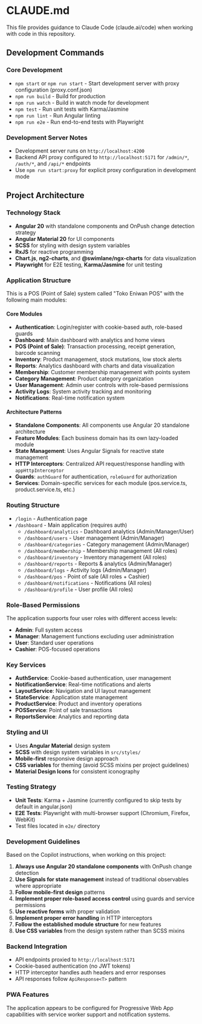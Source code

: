 # CLAUDE.md

This file provides guidance to Claude Code (claude.ai/code) when working with code in this repository.

## Development Commands

### Core Development
- `npm start` or `npm run start` - Start development server with proxy configuration (proxy.conf.json)
- `npm run build` - Build for production
- `npm run watch` - Build in watch mode for development
- `npm test` - Run unit tests with Karma/Jasmine
- `npm run lint` - Run Angular linting
- `npm run e2e` - Run end-to-end tests with Playwright

### Development Server Notes
- Development server runs on `http://localhost:4200`
- Backend API proxy configured to `http://localhost:5171` for `/admin/*`, `/auth/*`, and `/api/*` endpoints
- Use `npm run start:proxy` for explicit proxy configuration in development mode

## Project Architecture

### Technology Stack
- **Angular 20** with standalone components and OnPush change detection strategy
- **Angular Material 20** for UI components
- **SCSS** for styling with design system variables
- **RxJS** for reactive programming
- **Chart.js**, **ng2-charts**, and **@swimlane/ngx-charts** for data visualization
- **Playwright** for E2E testing, **Karma/Jasmine** for unit testing

### Application Structure
This is a POS (Point of Sale) system called "Toko Eniwan POS" with the following main modules:

#### Core Modules
- **Authentication**: Login/register with cookie-based auth, role-based guards
- **Dashboard**: Main dashboard with analytics and home views
- **POS (Point of Sale)**: Transaction processing, receipt generation, barcode scanning
- **Inventory**: Product management, stock mutations, low stock alerts
- **Reports**: Analytics dashboard with charts and data visualization
- **Membership**: Customer membership management with points system
- **Category Management**: Product category organization
- **User Management**: Admin user controls with role-based permissions
- **Activity Logs**: System activity tracking and monitoring
- **Notifications**: Real-time notification system

#### Architecture Patterns
- **Standalone Components**: All components use Angular 20 standalone architecture
- **Feature Modules**: Each business domain has its own lazy-loaded module
- **State Management**: Uses Angular Signals for reactive state management
- **HTTP Interceptors**: Centralized API request/response handling with `appHttpInterceptor`
- **Guards**: `authGuard` for authentication, `roleGuard` for authorization
- **Services**: Domain-specific services for each module (pos.service.ts, product.service.ts, etc.)

### Routing Structure
- `/login` - Authentication page
- `/dashboard` - Main application (requires auth)
  - `/dashboard/analytics` - Dashboard analytics (Admin/Manager/User)
  - `/dashboard/users` - User management (Admin/Manager)
  - `/dashboard/categories` - Category management (Admin/Manager)
  - `/dashboard/membership` - Membership management (All roles)
  - `/dashboard/inventory` - Inventory management (All roles)
  - `/dashboard/reports` - Reports & analytics (Admin/Manager)
  - `/dashboard/logs` - Activity logs (Admin/Manager)
  - `/dashboard/pos` - Point of sale (All roles + Cashier)
  - `/dashboard/notifications` - Notifications (All roles)
  - `/dashboard/profile` - User profile (All roles)

### Role-Based Permissions
The application supports four user roles with different access levels:
- **Admin**: Full system access
- **Manager**: Management functions excluding user administration
- **User**: Standard user operations
- **Cashier**: POS-focused operations

### Key Services
- **AuthService**: Cookie-based authentication, user management
- **NotificationService**: Real-time notifications and alerts
- **LayoutService**: Navigation and UI layout management
- **StateService**: Application state management
- **ProductService**: Product and inventory operations
- **POSService**: Point of sale transactions
- **ReportsService**: Analytics and reporting data

### Styling and UI
- Uses **Angular Material** design system
- **SCSS** with design system variables in `src/styles/`
- **Mobile-first** responsive design approach
- **CSS variables** for theming (avoid SCSS mixins per project guidelines)
- **Material Design Icons** for consistent iconography

### Testing Strategy
- **Unit Tests**: Karma + Jasmine (currently configured to skip tests by default in angular.json)
- **E2E Tests**: Playwright with multi-browser support (Chromium, Firefox, WebKit)
- Test files located in `e2e/` directory

### Development Guidelines
Based on the Copilot instructions, when working on this project:

1. **Always use Angular 20 standalone components** with OnPush change detection
2. **Use Signals for state management** instead of traditional observables where appropriate
3. **Follow mobile-first design** patterns
4. **Implement proper role-based access control** using guards and service permissions
5. **Use reactive forms** with proper validation
6. **Implement proper error handling** in HTTP interceptors
7. **Follow the established module structure** for new features
8. **Use CSS variables** from the design system rather than SCSS mixins

### Backend Integration
- API endpoints proxied to `http://localhost:5171`
- Cookie-based authentication (no JWT tokens)
- HTTP interceptor handles auth headers and error responses
- API responses follow `ApiResponse<T>` pattern

### PWA Features
The application appears to be configured for Progressive Web App capabilities with service worker support and notification systems.